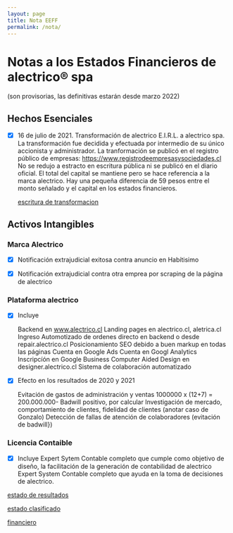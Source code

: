 ```yaml
---
layout: page
title: Nota EEFF
permalink: /nota/
---
```

# Notas a los Estados Financieros de alectrico® spa
  (son provisorias, las definitivas estarán desde marzo 2022)


## Hechos Esenciales
 - [x] 16 de julio de 2021. Transformación de alectrico E.I.R.L. a alectrico spa. 
   La transformación fue decidida y efectuada por intermedio de su único accionista y administrador.
   La tranformación se publicó en el registro público de empresas: https://www.registrodeempresasysociedades.cl
   No se redujo a estracto en escritura pública ni se publicó en el diario oficial.
   El total del capital se mantiene pero se hace referencia a la marca alectrico. 
   Hay una pequeña diferencia de 59 pesos entre el monto señalado y el capital en los estados financieros.
  
   [escritura de transformacion](./escrito.pdf)
  
##  Activos Intangibles

### Marca Alectrico
  - [x] Notificación extrajudicial exitosa contra anuncio en Habítisimo
  - [x] Notificación extrajudicial contra otra emprea por scraping de la página de alectrico


### Plataforma alectrico
  - [x] Incluye

    Backend en www.alectrico.cl
    Landing pages en alectrico.cl, aletrica.cl
    Ingreso Automotizado de ordenes directo en backend o desde repair.alectrico.cl
    Posicionamiento SEO debido a buen markup en todas las páginas
    Cuenta en Google Ads
    Cuenta en Googl Analytics
    Inscripcíón en Google Business
    Computer Aided Design en designer.alectrico.cl
     Sistema de colaboración automatizado

  - [x] Efecto en los resultados de 2020 y 2021

    Evitación de gastos de administración y ventas
    1000000 x (12+7) = 200.000.000-
    Badwill positivo, por calcular
    Investigación de mercado, comportamiento de clientes, fidelidad de clientes
     (anotar caso de Gonzalo)
    Detección de fallas de atención de colaboradores
     (evitación de badwill})
 
 
### Licencia Contaible

   - [x] Incluye
      Expert Sytem Contable completo que cumple como objetivo de diseño, la facilitación de la generación de contabilidad de alectrico 
      Expert System Contable completo que ayuda en la toma de decisiones de alectrico.


[estado de resultados](/alectrico-2021/tributario.html)

[estado clasificado](/alectrico-2021/final.html)

[financiero](/alectrico-2021/financiero.html)
















